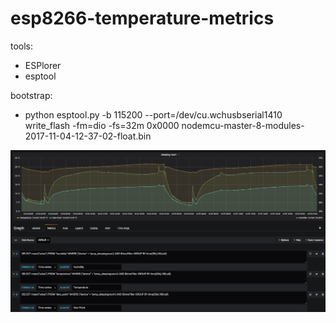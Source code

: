# esp8266-temperature-metrics

tools:
 - ESPlorer
 - esptool

bootstrap:
 - python esptool.py -b 115200 --port=/dev/cu.wchusbserial1410 write_flash  -fm=dio -fs=32m 0x0000 nodemcu-master-8-modules-2017-11-04-12-37-02-float.bin


![grafana_nodemcu001](https://github.com/lorenzogirardi/misc/blob/master/img/grafana_nodemcu001.png)

